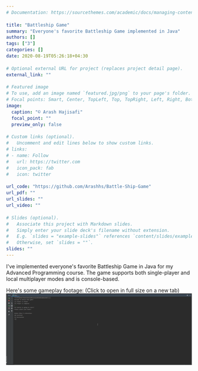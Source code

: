 ```yaml
---
# Documentation: https://sourcethemes.com/academic/docs/managing-content/

title: "Battleship Game"
summary: "Everyone's favorite Battleship Game implemented in Java"
authors: []
tags: ["3"]
categories: []
date: 2020-08-19T05:26:18+04:30

# Optional external URL for project (replaces project detail page).
external_link: ""

# Featured image
# To use, add an image named `featured.jpg/png` to your page's folder.
# Focal points: Smart, Center, TopLeft, Top, TopRight, Left, Right, BottomLeft, Bottom, BottomRight.
image:
  caption: "© Arash Hajisafi"
  focal_point: ""
  preview_only: false

# Custom links (optional).
#   Uncomment and edit lines below to show custom links.
# links:
# - name: Follow
#   url: https://twitter.com
#   icon_pack: fab
#   icon: twitter

url_code: "https://github.com/Arashhs/Battle-Ship-Game"
url_pdf: ""
url_slides: ""
url_video: ""

# Slides (optional).
#   Associate this project with Markdown slides.
#   Simply enter your slide deck's filename without extension.
#   E.g. `slides = "example-slides"` references `content/slides/example-slides.md`.
#   Otherwise, set `slides = ""`.
slides: ""
---
```

I've implemented everyone's favorite Battleship Game in Java for my Advanced Programming course. The game supports both single-player and local multiplayer modes and is console-based.

Here's some gameplay footage: (Click to open in full size on a new tab)
<a href="gif.gif" target="_blank">
![Battleship © Arash Hajisafi](gif.gif)
</a>
